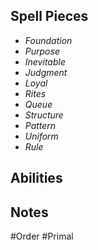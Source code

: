## Spell Pieces
- *Foundation*
- *Purpose*
- *Inevitable*
- *Judgment*
- *Loyal*
- *Rites*
- *Queue*
- *Structure*
- *Pattern*
- *Uniform*
- *Rule*


## Abilities


## Notes
#Order #Primal 